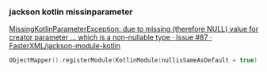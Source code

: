 ###  jackson kotlin missinparameter


[MissingKotlinParameterException: due to missing (therefore NULL) value for creator parameter … which is a non-nullable type · Issue #87 · FasterXML/jackson-module-kotlin](https://github.com/FasterXML/jackson-module-kotlin/issues/87)


 

```kotlin
ObjectMapper().registerModule(KotlinModule(nullisSameAsDefault = true)

```
